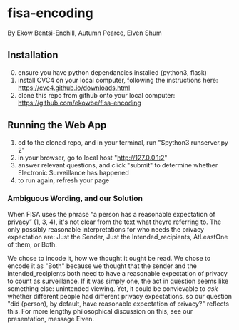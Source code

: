 # fisa-encoding
By Ekow Bentsi-Enchill, Autumn Pearce, Elven Shum

## Installation
0. ensure you have python dependancies installed (python3, flask) 
1. install CVC4 on your local computer, following the instructions here: https://cvc4.github.io/downloads.html
2. clone this repo from github onto your local computer: https://github.com/ekowbe/fisa-encoding

## Running the Web App 
1. cd to the cloned repo, and in your terminal, run "$python3 runserver.py 2"
2. in your browser, go to local host "http://127.0.0.1:2"
3. answer relevant questions, and click "submit" to determine whether Electronic Surveillance has happened
4. to run again, refresh your page
### Ambiguous Wording, and our Solution
When FISA uses the phrase “a person has a reasonable expectation of privacy” (1, 3, 4), it's not clear from the text what theyre referring to. The only possibly reasonable interpretations for who needs the privacy expectation are: Just the Sender, Just the Intended_recipients, AtLeastOne of them, or Both.

We chose to incode it, how we thought it ought be read. We chose to encode it as "Both" because we thought that the sender and the intended_recipients both need to have a reasonable expectation of privacy to count as surveillance. If it was simply one, the act in question seems like something else: unintended viewing. Yet, it could be convievable to *ask* whether different people had different privacy expectations, so our question "did (person), by default, have reasonable expectation of privacy?" reflects this.
For more lengthy philosophical discussion on this, see our presentation, message Elven. 
